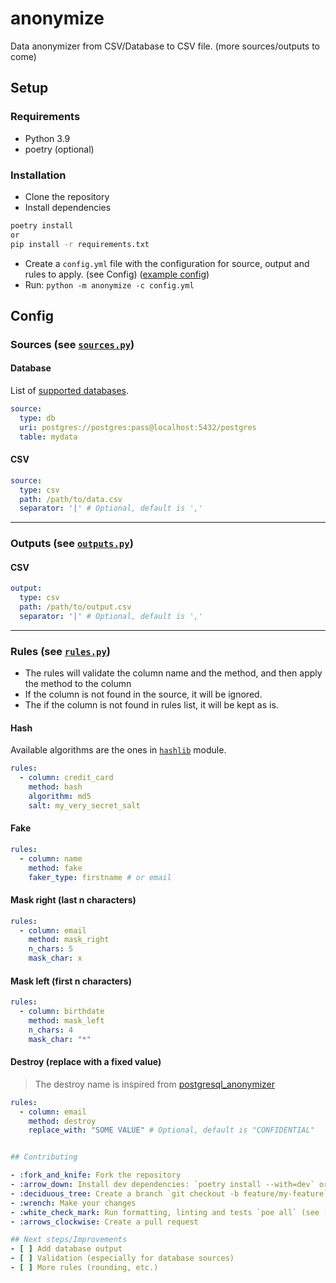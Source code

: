 # anonymize

Data anonymizer from CSV/Database to CSV file. (more sources/outputs to come)

## Setup

### Requirements
- Python 3.9
- poetry (optional)

### Installation
- Clone the repository
- Install dependencies
```sh
poetry install
or
pip install -r requirements.txt
```
- Create a `config.yml` file with the configuration for source, output and rules to apply. (see Config) ([example config](config.yml))
- Run: `python -m anonymize -c config.yml`


## Config

### Sources (see [`sources.py`](anonymize/models/sources.py))

#### Database
List of [supported databases](https://github.com/sfu-db/connector-x#sources).
```yaml
source:
  type: db
  uri: postgres://postgres:pass@localhost:5432/postgres
  table: mydata
```

#### CSV
```yaml
source:
  type: csv
  path: /path/to/data.csv
  separator: '|' # Optional, default is ','
```
---
### Outputs (see [`outputs.py`](anonymize/models/outputs.py))

#### CSV
```yaml
output:
  type: csv
  path: /path/to/output.csv
  separator: '|' # Optional, default is ','
```
---
### Rules (see [`rules.py`](anonymize/models/rules.py))

- The rules will validate the column name and the method, and then apply the method to the column
- If the column is not found in the source, it will be ignored.
- The if the column is not found in rules list, it will be kept as is.

#### Hash
Available algorithms are the ones in [`hashlib`](https://docs.python.org/3/library/hashlib.html) module.
```yaml
rules:
  - column: credit_card
    method: hash
    algorithm: md5
    salt: my_very_secret_salt
```

#### Fake
```yaml
rules:
  - column: name
    method: fake
    faker_type: firstname # or email
```

#### Mask right (last n characters)
```yaml
rules:
  - column: email
    method: mask_right
    n_chars: 5
    mask_char: x
```

#### Mask left (first n characters)
```yaml
rules:
  - column: birthdate
    method: mask_left
    n_chars: 4
    mask_char: "*"
```

#### Destroy (replace with a fixed value)
> The destroy name is inspired from [postgresql_anonymizer](https://postgresql-anonymizer.readthedocs.io/en/stable/masking_functions/#destruction)
```yaml
rules:
  - column: email
    method: destroy
    replace_with: "SOME VALUE" # Optional, default is "CONFIDENTIAL"


## Contributing

- :fork_and_knife: Fork the repository
- :arrow_down: Install dev dependencies: `poetry install --with=dev` or `pip install -r requirements-dev.txt`
- :deciduous_tree: Create a branch `git checkout -b feature/my-feature`
- :wrench: Make your changes
- :white_check_mark: Run formatting, linting and tests `poe all` (see [`pyproject.toml`](pyproject.toml))
- :arrows_clockwise: Create a pull request

## Next steps/Improvements
- [ ] Add database output
- [ ] Validation (especially for database sources)
- [ ] More rules (rounding, etc.)
